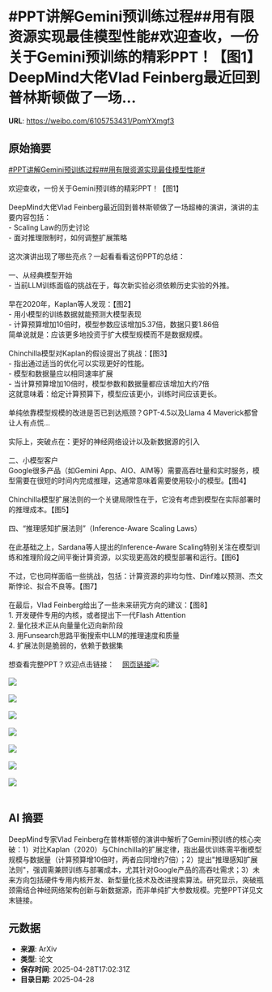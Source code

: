 # #PPT讲解Gemini预训练过程##用有限资源实现最佳模型性能#欢迎查收，一份关于Gemini预训练的精彩PPT！【图1】DeepMind大佬Vlad Feinberg最近回到普林斯顿做了一场...

**URL**: https://weibo.com/6105753431/PpmYXmgf3

## 原始摘要

<a href="https://m.weibo.cn/search?containerid=231522type%3D1%26t%3D10%26q%3D%23PPT%E8%AE%B2%E8%A7%A3Gemini%E9%A2%84%E8%AE%AD%E7%BB%83%E8%BF%87%E7%A8%8B%23&amp;extparam=%23PPT%E8%AE%B2%E8%A7%A3Gemini%E9%A2%84%E8%AE%AD%E7%BB%83%E8%BF%87%E7%A8%8B%23" data-hide=""><span class="surl-text">#PPT讲解Gemini预训练过程#</span></a><a href="https://m.weibo.cn/search?containerid=231522type%3D1%26t%3D10%26q%3D%23%E7%94%A8%E6%9C%89%E9%99%90%E8%B5%84%E6%BA%90%E5%AE%9E%E7%8E%B0%E6%9C%80%E4%BD%B3%E6%A8%A1%E5%9E%8B%E6%80%A7%E8%83%BD%23&amp;extparam=%23%E7%94%A8%E6%9C%89%E9%99%90%E8%B5%84%E6%BA%90%E5%AE%9E%E7%8E%B0%E6%9C%80%E4%BD%B3%E6%A8%A1%E5%9E%8B%E6%80%A7%E8%83%BD%23" data-hide=""><span class="surl-text">#用有限资源实现最佳模型性能#</span></a><br><br>欢迎查收，一份关于Gemini预训练的精彩PPT！【图1】<br><br>DeepMind大佬Vlad Feinberg最近回到普林斯顿做了一场超棒的演讲，演讲的主要内容包括：<br>- Scaling Law的历史讨论<br>- 面对推理限制时，如何调整扩展策略<br><br>这次演讲出现了哪些亮点？一起看看看这份PPT的总结：<br><br>一、从经典模型开始<br>- 当前LLM训练面临的挑战在于，每次新实验必须依赖历史实验的外推。<br><br>早在2020年，Kaplan等人发现：【图2】<br>- 用小模型的训练数据就能预测大模型表现<br>- 计算预算增加10倍时，模型参数应该增加5.37倍，数据只要1.86倍<br>简单说就是：应该更多地投资于扩大模型规模而不是数据规模。<br><br>Chinchilla模型对Kaplan的假设提出了挑战：【图3】<br>- 指出通过适当的优化可以实现更好的性能。<br>- 模型和数据量应以相同速率扩展<br>- 当计算预算增加10倍时，模型参数和数据量都应该增加大约7倍<br>这就意味着：给定计算预算下，模型应该更小，训练时间应该更长。<br><br>单纯依靠模型规模的改进是否已到达瓶颈？GPT-4.5以及Llama 4 Maverick都曾让人有点慌...<br><br>实际上，突破点在：更好的神经网络设计以及新数据源的引入<br><br>二、小模型客户<br>Google很多产品（如Gemini App、AIO、AIM等）需要高吞吐量和实时服务，模型需要在很短的时间内完成推理，这通常意味着需要使用较小的模型。【图4】<br><br>Chinchilla模型扩展法则的一个关键局限性在于，它没有考虑到模型在实际部署时的推理成本。【图5】<br><br>四、“推理感知扩展法则”（Inference-Aware Scaling Laws）<br><br>在此基础之上，Sardana等人提出的Inference-Aware Scaling特别关注在模型训练和推理阶段之间平衡计算资源，以实现更高效的模型部署和运行。【图6】<br><br>不过，它也同样面临一些挑战，包括：计算资源的非均匀性、Dinf难以预测、杰文斯悖论、拟合不良等。【图7】<br><br>在最后，Vlad Feinberg给出了一些未来研究方向的建议：【图8】<br>1. 开发硬件专用的内核，或者提出下一代Flash Attention<br>2. 量化技术正从向量量化迈向新阶段<br>3. 用Funsearch思路平衡搜索中LLM的推理速度和质量<br>4. 扩展法则是脆弱的，依赖于数据集<br><br>想查看完整PPT？欢迎点击链接：<a href="https://weibo.cn/sinaurl?u=https%3A%2F%2Fvladfeinberg.com%2F2025%2F04%2F24%2Fgemini-flash-pretraining.html" data-hide=""><span class="url-icon"><img style="width: 1rem;height: 1rem" src="https://h5.sinaimg.cn/upload/2015/09/25/3/timeline_card_small_web_default.png" referrerpolicy="no-referrer"></span><span class="surl-text">网页链接</span></a><img style="" src="https://tvax1.sinaimg.cn/large/006Fd7o3gy1i0wodki8wvj31du0ryadl.jpg" referrerpolicy="no-referrer"><br><br><img style="" src="https://tvax4.sinaimg.cn/large/006Fd7o3gy1i0wodmmy79j31dk0rkql4.jpg" referrerpolicy="no-referrer"><br><br><img style="" src="https://tvax4.sinaimg.cn/large/006Fd7o3gy1i0wodlzvqaj31du0rywwr.jpg" referrerpolicy="no-referrer"><br><br><img style="" src="https://tvax1.sinaimg.cn/large/006Fd7o3gy1i0wodm8cqyj31dg0rmqfi.jpg" referrerpolicy="no-referrer"><br><br><img style="" src="https://tvax2.sinaimg.cn/large/006Fd7o3gy1i0wodm93z0j31dq0rsn8f.jpg" referrerpolicy="no-referrer"><br><br><img style="" src="https://tvax1.sinaimg.cn/large/006Fd7o3gy1i0wodmgndcj31dw0ryqgg.jpg" referrerpolicy="no-referrer"><br><br><img style="" src="https://tvax3.sinaimg.cn/large/006Fd7o3gy1i0wodmstz2j31e00ry7nv.jpg" referrerpolicy="no-referrer"><br><br><img style="" src="https://tvax3.sinaimg.cn/large/006Fd7o3gy1i0wodmm36vj31e60rye7y.jpg" referrerpolicy="no-referrer"><br><br>

## AI 摘要

DeepMind专家Vlad Feinberg在普林斯顿的演讲中解析了Gemini预训练的核心突破：1）对比Kaplan（2020）与Chinchilla的扩展定律，指出最优训练需平衡模型规模与数据量（计算预算增10倍时，两者应同增约7倍）；2）提出"推理感知扩展法则"，强调需兼顾训练与部署成本，尤其针对Google产品的高吞吐需求；3）未来方向包括硬件专用内核开发、新型量化技术及改进搜索算法。研究显示，突破瓶颈需结合神经网络架构创新与新数据源，而非单纯扩大参数规模。完整PPT详见文末链接。

## 元数据

- **来源**: ArXiv
- **类型**: 论文
- **保存时间**: 2025-04-28T17:02:31Z
- **目录日期**: 2025-04-28
